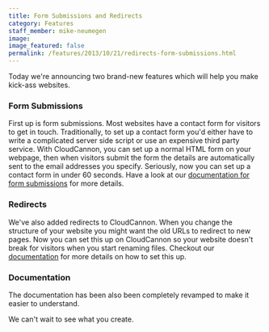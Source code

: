 ```yaml
---
title: Form Submissions and Redirects
category: Features
staff_member: mike-neumegen
image:
image_featured: false
permalink: /features/2013/10/21/redirects-form-submissions.html
---
```


Today we're announcing two brand-new features which will help you make kick-ass websites.

### Form Submissions
First up is form submissions. Most websites have a contact form for visitors to get in touch. Traditionally, to set up a contact form you'd either have to write a complicated server side script or use an expensive third party service. With CloudCannon, you can set up a normal HTML form on your webpage, then when visitors submit the form the details are automatically sent to the email addresses you specify. Seriously, now you can set up a contact form in under 60 seconds. Have a look at our [documentation for form submissions](https://docs.cloudcannon.com/hosting/contact-forms/) for more details.

### Redirects
We've also added redirects to CloudCannon. When you change the structure of your website you might want the old URLs to redirect to new pages. Now you can set this up on CloudCannon so your website doesn't break for visitors when you start renaming files. Checkout our [documentation](https://docs.cloudcannon.com/hosting/301-redirects/) for more details on how to set this up.

### Documentation ###
The documentation has been also been completely revamped to make it easier to understand.

We can't wait to see what you create.
